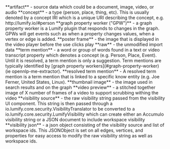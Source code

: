 <a name="artifact"/>
**artifact** - source data which could be a document, image, video, or audio

<a name="concept"/>
**concept** - a type (person, place, thing, etc). This is usually denoted by a concept IRI which is a unique URI
describing the concept, e.g. http://lumify.io/#person

<a name="graph-property-worker"/>
**graph property worker ("GPW")** - a graph property worker is a Lumify plugin that responds to changes in the graph.
GPWs will get events such as when a property changes values, when a vertex or edge is added.

<a name="poster-frame"/>
**poster frame** - the image that is displayed in the video player before the use clicks play

<a name="raw"/>
**raw** - the unmodified import data

<a name="term-mention"/>
**term mention** - a word or group of words found in a text or video transcript property which denotes a
concept (e.g. Person, Place, Event). Until it is resolved, a term mention is only a suggestion. Term mentions
are typically identified by [graph property workers](#graph-property-worker) (ie opennlp-me-extractor).

<a name="resolved-term-mention"/>
**resolved term mention** - A resolved term mention is a term mention that is linked to a specific know
entity (e.g. Joe Ferner, United States, Linux).

<a name="thumbnail-image"/>
**thumbnail image** - the image used in search results and on the graph

<a name="video-preview"/>
**video preview** - a stitched together image of X number of frames of a video to support scrubbing withing the video

<a name="visibility-source"/>
**visibility source** - the raw visibility string passed from the visibility UI component. This string is then
passed through a io.lumify.core.security.VisibilityTranslator to be converted to a
io.lumify.core.security.LumifyVisibility which can create either an Accumulo visibility string or a
JSON document to include workspace visibility

<a name="visibility-json"/>
**visibility json** - a json object consisting of the visibility source and list of workspace ids.
This JSONObject is set on all edges, vertices, and properties for easy access to modify the raw visibility
string as well as workspace ids.
